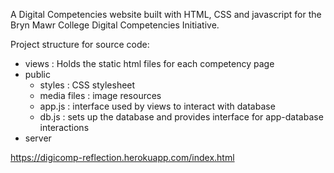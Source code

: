 A Digital Competencies website built with HTML, CSS and javascript for the Bryn Mawr College Digital Competencies Initiative.

Project structure for source code:
- views    : Holds the static html files for each competency page
- public
  - styles       : CSS stylesheet
  - media files  : image resources
  - app.js       : interface used by views to interact with database
  - db.js        : sets up the database and provides interface for app-database interactions
- server


https://digicomp-reflection.herokuapp.com/index.html


